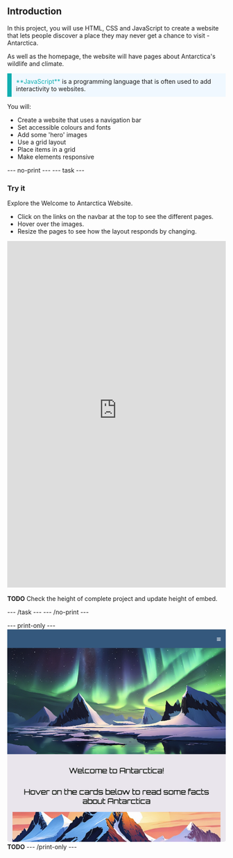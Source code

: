 ## Introduction

In this project, you will use HTML, CSS and JavaScript to create a website that lets people discover a place they may never get a chance to visit - Antarctica. 

As well as the homepage, the website will have pages about Antarctica's wildlife and climate. 

<p style="border-left: solid; border-width:10px; border-color: #0faeb0; background-color: aliceblue; padding: 10px;">
<span style="color: #0faeb0">**JavaScript**</span> is a programming language that is often used to add interactivity to websites. 
</p>

You will:
+ Create a website that uses a navigation bar
+ Set accessible colours and fonts
+ Add some 'hero' images
+ Use a grid layout
+ Place items in a grid
+ Make elements responsive


--- no-print ---
--- task ---

### Try it
<div style="display: flex; flex-wrap: wrap">
<div style="flex-basis: 175px; flex-grow: 1">  
Explore the Welcome to Antarctica Website. 

+ Click on the links on the navbar at the top to see the different pages.
+ Hover over the images.
+ Resize the pages to see how the layout responds by changing.

<iframe src="https://staging-editor.raspberrypi.org/en/embed/viewer/welcome-to-antarctica-complete" width="100%" height="800" frameborder="0" marginwidth="0" marginheight="0" allowfullscreen> </iframe>
</div>
</div>

**TODO** Check the height of complete project and update height of embed.

--- /task ---
--- /no-print ---

--- print-only ---
![Completed project](images/showcase_static.png) **TODO**
--- /print-only ---
